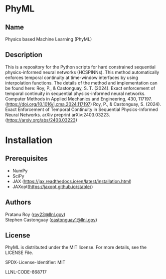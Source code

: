 # PhyML

## Name
Physics based Machine Learning (PhyML)

## Description
This is a repository for the Python scripts for hard constrained sequential physics-informed neural networks (HCSPINNs). This method automatically enforces temporal continuity at time-window interfaces by using interpolation functions. The details of the method and implementation can be found here: 
Roy, P., & Castonguay, S. T. (2024). Exact enforcement of temporal continuity in sequential physics-informed neural networks. Computer Methods in Applied Mechanics and Engineering, 430, 117197. (https://doi.org/10.1016/j.cma.2024.117197)
Roy, P., & Castonguay, S. (2024). Exact Enforcement of Temporal Continuity in Sequential Physics-Informed Neural Networks. arXiv preprint arXiv:2403.03223. (https://arxiv.org/abs/2403.03223)

# Installation

## Prerequisites

- NumPy
- SciPy
- JAX (https://jax.readthedocs.io/en/latest/installation.html)
- JAXopt(https://jaxopt.github.io/stable/) 

## Authors
Pratanu Roy (roy23@llnl.gov)  
Stephen Castonguay (castonguay1@llnl.gov)

## License
PhyML is distributed under the MIT license. For more details, see the LICENSE File.

SPDX-License-Identifier: MIT

LLNL-CODE-868717


